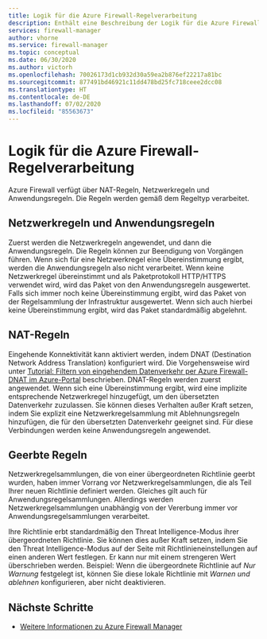 ```yaml
---
title: Logik für die Azure Firewall-Regelverarbeitung
description: Enthält eine Beschreibung der Logik für die Azure Firewall-Regelverarbeitung.
services: firewall-manager
author: vhorne
ms.service: firewall-manager
ms.topic: conceptual
ms.date: 06/30/2020
ms.author: victorh
ms.openlocfilehash: 70026173d1cb932d30a59ea2b876ef22217a81bc
ms.sourcegitcommit: 877491bd46921c11dd478bd25fc718ceee2dcc08
ms.translationtype: HT
ms.contentlocale: de-DE
ms.lasthandoff: 07/02/2020
ms.locfileid: "85563673"
---
```

# <a name="azure-firewall-rule-processing-logic"></a>Logik für die Azure Firewall-Regelverarbeitung

Azure Firewall verfügt über NAT-Regeln, Netzwerkregeln und Anwendungsregeln. Die Regeln werden gemäß dem Regeltyp verarbeitet.

## <a name="network-rules-and-applications-rules"></a>Netzwerkregeln und Anwendungsregeln

Zuerst werden die Netzwerkregeln angewendet, und dann die Anwendungsregeln. Die Regeln können zur Beendigung von Vorgängen führen. Wenn sich für eine Netzwerkregel eine Übereinstimmung ergibt, werden die Anwendungsregeln also nicht verarbeitet.  Wenn keine Netzwerkregel übereinstimmt und als Paketprotokoll HTTP/HTTPS verwendet wird, wird das Paket von den Anwendungsregeln ausgewertet. Falls sich immer noch keine Übereinstimmung ergibt, wird das Paket von der Regelsammlung der Infrastruktur ausgewertet. Wenn sich auch hierbei keine Übereinstimmung ergibt, wird das Paket standardmäßig abgelehnt.

## <a name="nat-rules"></a>NAT-Regeln

Eingehende Konnektivität kann aktiviert werden, indem DNAT (Destination Network Address Translation) konfiguriert wird. Die Vorgehensweise wird unter [Tutorial: Filtern von eingehendem Datenverkehr per Azure Firewall-DNAT im Azure-Portal](../firewall/tutorial-firewall-dnat.md) beschrieben. DNAT-Regeln werden zuerst angewendet. Wenn sich eine Übereinstimmung ergibt, wird eine implizite entsprechende Netzwerkregel hinzugefügt, um den übersetzten Datenverkehr zuzulassen. Sie können dieses Verhalten außer Kraft setzen, indem Sie explizit eine Netzwerkregelsammlung mit Ablehnungsregeln hinzufügen, die für den übersetzten Datenverkehr geeignet sind. Für diese Verbindungen werden keine Anwendungsregeln angewendet.

## <a name="inherited-rules"></a>Geerbte Regeln

Netzwerkregelsammlungen, die von einer übergeordneten Richtlinie geerbt wurden, haben immer Vorrang vor Netzwerkregelsammlungen, die als Teil Ihrer neuen Richtlinie definiert werden. Gleiches gilt auch für Anwendungsregelsammlungen. Allerdings werden Netzwerkregelsammlungen unabhängig von der Vererbung immer vor Anwendungsregelsammlungen verarbeitet.

Ihre Richtlinie erbt standardmäßig den Threat Intelligence-Modus ihrer übergeordneten Richtlinie. Sie können dies außer Kraft setzen, indem Sie den Threat Intelligence-Modus auf der Seite mit Richtlinieneinstellungen auf einen anderen Wert festlegen. Er kann nur mit einem strengeren Wert überschrieben werden. Beispiel: Wenn die übergeordnete Richtlinie auf *Nur Warnung* festgelegt ist, können Sie diese lokale Richtlinie mit *Warnen und ablehnen* konfigurieren, aber nicht deaktivieren.

## <a name="next-steps"></a>Nächste Schritte

- [Weitere Informationen zu Azure Firewall Manager](overview.md)
